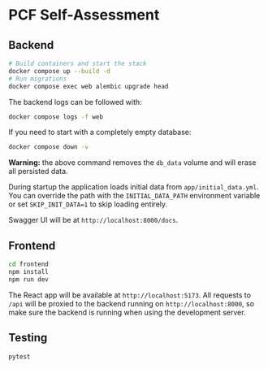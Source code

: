 # PCF Self-Assessment

## Backend

```bash
# Build containers and start the stack
docker compose up --build -d
# Run migrations
docker compose exec web alembic upgrade head
```

The backend logs can be followed with:

```bash
docker compose logs -f web
```

If you need to start with a completely empty database:

```bash
docker compose down -v
```

**Warning:** the above command removes the `db_data` volume and will erase all
persisted data.

During startup the application loads initial data from `app/initial_data.yml`.
You can override the path with the `INITIAL_DATA_PATH` environment variable or
set `SKIP_INIT_DATA=1` to skip loading entirely.

Swagger UI will be at `http://localhost:8000/docs`.

## Frontend

```bash
cd frontend
npm install
npm run dev
```

The React app will be available at `http://localhost:5173`.
All requests to `/api` will be proxied to the backend running on
`http://localhost:8000`, so make sure the backend is running when using the
development server.

## Testing

```bash
pytest
```

